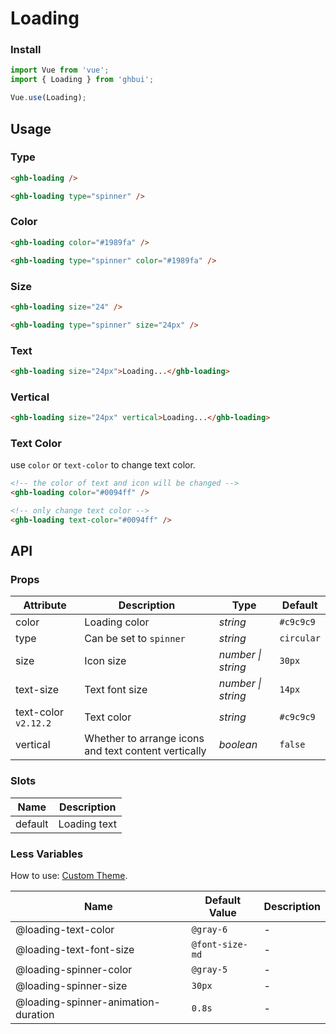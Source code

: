# Loading

### Install

```js
import Vue from 'vue';
import { Loading } from 'ghbui';

Vue.use(Loading);
```

## Usage

### Type

```html
<ghb-loading />

<ghb-loading type="spinner" />
```

### Color

```html
<ghb-loading color="#1989fa" />

<ghb-loading type="spinner" color="#1989fa" />
```

### Size

```html
<ghb-loading size="24" />

<ghb-loading type="spinner" size="24px" />
```

### Text

```html
<ghb-loading size="24px">Loading...</ghb-loading>
```

### Vertical

```html
<ghb-loading size="24px" vertical>Loading...</ghb-loading>
```

### Text Color

use `color` or `text-color` to change text color.

```html
<!-- the color of text and icon will be changed -->
<ghb-loading color="#0094ff" />

<!-- only change text color -->
<ghb-loading text-color="#0094ff" />
```

## API

### Props

| Attribute | Description | Type | Default |
| --- | --- | --- | --- |
| color | Loading color | _string_ | `#c9c9c9` |
| type | Can be set to `spinner` | _string_ | `circular` |
| size | Icon size | _number \| string_ | `30px` |
| text-size | Text font size | _number \| string_ | `14px` |
| text-color `v2.12.2` | Text color | _string_ | `#c9c9c9` |
| vertical | Whether to arrange icons and text content vertically | _boolean_ | `false` |

### Slots

| Name    | Description  |
| ------- | ------------ |
| default | Loading text |

### Less Variables

How to use: [Custom Theme](#/en-US/theme).

| Name                                | Default Value   | Description |
| ----------------------------------- | --------------- | ----------- |
| @loading-text-color                 | `@gray-6`       | -           |
| @loading-text-font-size             | `@font-size-md` | -           |
| @loading-spinner-color              | `@gray-5`       | -           |
| @loading-spinner-size               | `30px`          | -           |
| @loading-spinner-animation-duration | `0.8s`          | -           |
